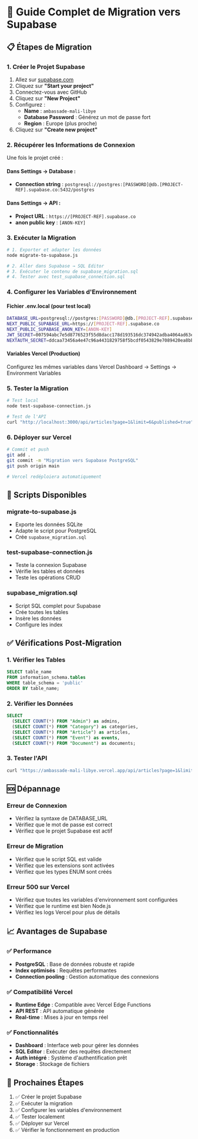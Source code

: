 # 🚀 Guide Complet de Migration vers Supabase

## 📋 Étapes de Migration

### 1. Créer le Projet Supabase
1. Allez sur [supabase.com](https://supabase.com)
2. Cliquez sur **"Start your project"**
3. Connectez-vous avec GitHub
4. Cliquez sur **"New Project"**
5. Configurez :
   - **Name** : `ambassade-mali-libye`
   - **Database Password** : Générez un mot de passe fort
   - **Region** : Europe (plus proche)
6. Cliquez sur **"Create new project"**

### 2. Récupérer les Informations de Connexion
Une fois le projet créé :

#### Dans Settings → Database :
- **Connection string** : `postgresql://postgres:[PASSWORD]@db.[PROJECT-REF].supabase.co:5432/postgres`

#### Dans Settings → API :
- **Project URL** : `https://[PROJECT-REF].supabase.co`
- **anon public key** : `[ANON-KEY]`

### 3. Exécuter la Migration
```bash
# 1. Exporter et adapter les données
node migrate-to-supabase.js

# 2. Aller dans Supabase → SQL Editor
# 3. Exécuter le contenu de supabase_migration.sql
# 4. Tester avec test_supabase_connection.sql
```

### 4. Configurer les Variables d'Environnement

#### Fichier .env.local (pour test local)
```bash
DATABASE_URL=postgresql://postgres:[PASSWORD]@db.[PROJECT-REF].supabase.co:5432/postgres
NEXT_PUBLIC_SUPABASE_URL=https://[PROJECT-REF].supabase.co
NEXT_PUBLIC_SUPABASE_ANON_KEY=[ANON-KEY]
JWT_SECRET=007594abc7e5d8776523f55d8dacc178d193516dc374942adba4064ad63ed8e953839fdcf9972463b8f907f4852ac2d89938bd0332a38dd34de30d32c0284628
NEXTAUTH_SECRET=ddcaa73456a4e47c96a4431829758f5bcdf0543829e7089420ea8bb37f6c15cfbd680382adc2e0901a57fa8e050aec264c84374ef0df7e3410fee35ed2308f7d
```

#### Variables Vercel (Production)
Configurez les mêmes variables dans Vercel Dashboard → Settings → Environment Variables

### 5. Tester la Migration
```bash
# Test local
node test-supabase-connection.js

# Test de l'API
curl "http://localhost:3000/api/articles?page=1&limit=6&published=true"
```

### 6. Déployer sur Vercel
```bash
# Commit et push
git add .
git commit -m "Migration vers Supabase PostgreSQL"
git push origin main

# Vercel redéploiera automatiquement
```

## 🔧 Scripts Disponibles

### migrate-to-supabase.js
- Exporte les données SQLite
- Adapte le script pour PostgreSQL
- Crée `supabase_migration.sql`

### test-supabase-connection.js
- Teste la connexion Supabase
- Vérifie les tables et données
- Teste les opérations CRUD

### supabase_migration.sql
- Script SQL complet pour Supabase
- Crée toutes les tables
- Insère les données
- Configure les index

## ✅ Vérifications Post-Migration

### 1. Vérifier les Tables
```sql
SELECT table_name 
FROM information_schema.tables 
WHERE table_schema = 'public' 
ORDER BY table_name;
```

### 2. Vérifier les Données
```sql
SELECT 
  (SELECT COUNT(*) FROM "Admin") as admins,
  (SELECT COUNT(*) FROM "Category") as categories,
  (SELECT COUNT(*) FROM "Article") as articles,
  (SELECT COUNT(*) FROM "Event") as events,
  (SELECT COUNT(*) FROM "Document") as documents;
```

### 3. Tester l'API
```bash
curl "https://ambassade-mali-libye.vercel.app/api/articles?page=1&limit=6&published=true"
```

## 🆘 Dépannage

### Erreur de Connexion
- Vérifiez la syntaxe de DATABASE_URL
- Vérifiez que le mot de passe est correct
- Vérifiez que le projet Supabase est actif

### Erreur de Migration
- Vérifiez que le script SQL est valide
- Vérifiez que les extensions sont activées
- Vérifiez que les types ENUM sont créés

### Erreur 500 sur Vercel
- Vérifiez que toutes les variables d'environnement sont configurées
- Vérifiez que le runtime est bien Node.js
- Vérifiez les logs Vercel pour plus de détails

## 📈 Avantages de Supabase

### ✅ Performance
- **PostgreSQL** : Base de données robuste et rapide
- **Index optimisés** : Requêtes performantes
- **Connection pooling** : Gestion automatique des connexions

### ✅ Compatibilité Vercel
- **Runtime Edge** : Compatible avec Vercel Edge Functions
- **API REST** : API automatique générée
- **Real-time** : Mises à jour en temps réel

### ✅ Fonctionnalités
- **Dashboard** : Interface web pour gérer les données
- **SQL Editor** : Exécuter des requêtes directement
- **Auth intégré** : Système d'authentification prêt
- **Storage** : Stockage de fichiers

## 🎯 Prochaines Étapes

1. ✅ Créer le projet Supabase
2. ✅ Exécuter la migration
3. ✅ Configurer les variables d'environnement
4. ✅ Tester localement
5. ✅ Déployer sur Vercel
6. ✅ Vérifier le fonctionnement en production
